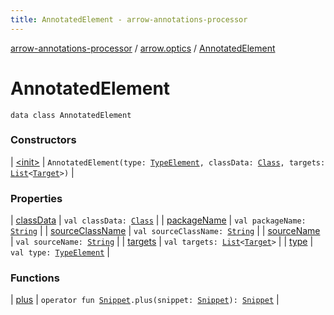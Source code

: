 ```yaml
---
title: AnnotatedElement - arrow-annotations-processor
---
```


[arrow-annotations-processor](../../index.html) / [arrow.optics](../index.html) / [AnnotatedElement](./index.html)

# AnnotatedElement

`data class AnnotatedElement`

### Constructors

| [&lt;init&gt;](-init-.html) | `AnnotatedElement(type: `[`TypeElement`](http://docs.oracle.com/javase/6/docs/api/javax/lang/model/element/TypeElement.html)`, classData: `[`Class`](../../arrow.common.utils/-class-or-package-data-wrapper/-class/index.html)`, targets: `[`List`](https://kotlinlang.org/api/latest/jvm/stdlib/kotlin.collections/-list/index.html)`<`[`Target`](../-target/index.html)`>)` |

### Properties

| [classData](class-data.html) | `val classData: `[`Class`](../../arrow.common.utils/-class-or-package-data-wrapper/-class/index.html) |
| [packageName](package-name.html) | `val packageName: `[`String`](https://kotlinlang.org/api/latest/jvm/stdlib/kotlin/-string/index.html) |
| [sourceClassName](source-class-name.html) | `val sourceClassName: `[`String`](https://kotlinlang.org/api/latest/jvm/stdlib/kotlin/-string/index.html) |
| [sourceName](source-name.html) | `val sourceName: `[`String`](https://kotlinlang.org/api/latest/jvm/stdlib/kotlin/-string/index.html) |
| [targets](targets.html) | `val targets: `[`List`](https://kotlinlang.org/api/latest/jvm/stdlib/kotlin.collections/-list/index.html)`<`[`Target`](../-target/index.html)`>` |
| [type](type.html) | `val type: `[`TypeElement`](http://docs.oracle.com/javase/6/docs/api/javax/lang/model/element/TypeElement.html) |

### Functions

| [plus](plus.html) | `operator fun `[`Snippet`](../-snippet/index.html)`.plus(snippet: `[`Snippet`](../-snippet/index.html)`): `[`Snippet`](../-snippet/index.html) |

